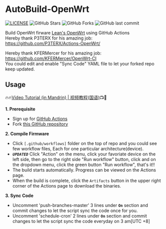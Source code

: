 # AutoBuild-OpenWrt
[![LICENSE](https://img.shields.io/github/license/mashape/apistatus.svg?style=flat&logo=github&label=LICENSE)](https://github.com/esirplayground/AutoBuild-OpenWrt/blob/master/LICENSE)
![GitHub Stars](https://img.shields.io/github/stars/esirplayground/AutoBuild-OpenWrt.svg?style=flat&logo=appveyor&label=Stars&logo=github)
![GitHub Forks](https://img.shields.io/github/forks/esirplayground/AutoBuild-OpenWrt.svg?style=flat&logo=appveyor&label=Forks&logo=github)
![GitHub last commit](https://img.shields.io/github/last-commit/esirplayground/AutoBuild-OpenWrt?label=Latest%20Commit&logo=github)

Build OpenWrt firware [Lean's OpenWrt](https://github.com/coolsnowwolf/lede) using GitHub Actions  
Hereby thank P3TERX for his amazing job: https://github.com/P3TERX/Actions-OpenWrt/  

Hereby thank KFERMercer for his amazing job: https://github.com/KFERMercer/OpenWrt-CI  
You could edit and enable "Sync Code" YAML file to let your forked repo keep updated.

## Usage

🔥🔥[Video Tutorial (in Mandrin) | 视频教程(国语)](https://youtu.be/9YO7nxNry-4)📺🎉

**1. Prerequisite**
  - Sign up for [GitHub Actions](https://github.com/features/actions/signup)
  - Fork [this GitHub repository](https://github.com/esirplayground/AutoBuild-OpenWrt)
    
**2. Compile Firmware**
  - Click `[.github/workflows]` folder on the top of repo and you could see few workflow files, Each for one particular architecture(device).
  - ***`UPDATED`*** Click "Action" on the menu, click your favoriate device on the left side, then go to the right side "Run workflow" button, click and on the dropdown menu, click the green button "Run workflow", that's it!!
  - The build starts automatically. Progress can be viewed on the Actions page.
  - When the build is complete, click the `Artifacts` button in the upper right corner of the Actions page to download the binaries.
 

**3. Sync Code**
  - Uncomment 'push-branches-master' 3 lines under **`On`** section and commit changes to let the script sync the code once for you.
  - Uncomment 'schedule-cron' 2 lines under **`On`** section and commit changes to let the script sync the code everyday on 3 am[UTC +8]
